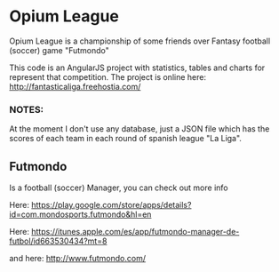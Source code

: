 # Opium League
Opium League is a championship of some friends over Fantasy football (soccer) game "Futmondo"

This code is an AngularJS project with statistics, tables and charts for represent that competition. 
The project is online here:
http://fantasticaliga.freehostia.com/

### NOTES:
At the moment I don't use any database, just a JSON file which has the scores of each team in each round of spanish league "La Liga".

## Futmondo
Is a football (soccer) Manager, you can check out more info

Here: https://play.google.com/store/apps/details?id=com.mondosports.futmondo&hl=en

Here: https://itunes.apple.com/es/app/futmondo-manager-de-futbol/id663530434?mt=8

and here: http://www.futmondo.com/
